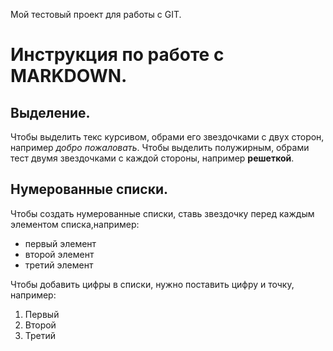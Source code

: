 Мой тестовый проект для работы с GIT.
# Инструкция по работе с MARKDOWN.

## Выделение.

Чтобы выделить текс курсивом, обрами его звездочками с двух сторон, например *добро пожаловать*.
Чтобы выделить полужирным, обрами тест двумя звездочками с каждой стороны, например **решеткой**.
## Нумерованные списки.

Чтобы создать нумерованные списки, ставь звездочку перед каждым элементом списка,например:
* первый элемент
* второй элемент
* третий элемент

Чтобы добавить цифры в списки, нужно поставить цифру и точку, например:
1. Первый
2. Второй
3. Третий

